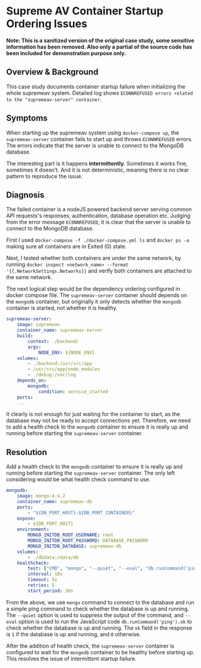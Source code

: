 # Supreme AV Container Startup Ordering Issues

**Note: This is a sanitized version of the original case study, some sensitive information has been removed. Also only a partial of the source code has been included for demonstration purpose only.**

## Overview & Background
This case study documents container startup failure when initializing the whole supremeav system. Detailed log shows `ECONNREFUSED errors related to the "supremeav-server" container`.

## Symptoms
When starting up the supremeav system using `docker-compose up`, the `supremeav-server` container fails to start up and throws `ECONNREFUSED` errors. The errors indicate that the server is unable to connect to the MongoDB database.

The interesting part is it happens **intermittently**. Sometimes it works fine, sometimes it doesn't. And it is not deterministic, meaning there is no clear pattern to reproduce the issue. 

## Diagnosis
The failed container is a nodeJS powered backend server serving common API requests's responses, authentication, database operation etc. Judging from the error message `ECONNREFUSED`, it is clear that the server is unable to connect to the MongoDB database. 

First I used `docker-compose -f ./docker-compose.yml ls` and `docker ps -a` making sure all containers are in Exited (0) state.

Next, I tested whether both containers are under the same network, by running `docker inspect <network_name> --format '{{.NetworkSettings.Networks}}` and verify both containers are attached to the same network.

The next logical step would be the dependency ordering configured in docker compose file. The `supremeav-server` container should depends on the `mongodb` container, but originally it only detects whether the `mongodb` container is started, not whether it is healthy. 

```yaml
supremeav-server:
    image: supremeav
    container_name: supremeav-server
    build:
        context: ./backend/
        args:
            NODE_ENV: ${NODE_ENV}
    volumes:
        - ./backend:/usr/src/app
        - /usr/src/app/node_modules
        - ./debug:/var/log
    depends_on:
        mongodb:
            condition: service_started
    ports:
    ...
```

It clearly is not enough for just waiting for the container to start, as the database may not be ready to accept connections yet. Therefore, we need to add a health check to the `mongodb` container to ensure it is really up and running before starting the `supremeav-server` container.

## Resolution
Add a health check to the `mongodb` container to ensure it is really up and running before starting the `supremeav-server` container. The only left considering would be what health check command to use.

```yaml
mongodb:
    image: mongo:4.4.2
    container_name: supremeav-db
    ports:
        - "${DB_PORT_HOST}:${DB_PORT_CONTAINER}"
    expose:
        - ${DB_PORT_HOST}
    environment:
        MONGO_INITDB_ROOT_USERNAME: root
        MONGO_INITDB_ROOT_PASSWORD: DATABASE_PASSWORD
        MONGO_INITDB_DATABASE: supremeav-db
    volumes: 
        - ./dbdata:/data/db
    healthcheck:
        test: ["CMD", "mongo", "--quiet", "--eval", "db.runCommand('ping').ok"]
        interval: 10s
        timeout: 5s
        retries: 5
        start_period: 30s
```

From the above, we use `mongo` command to connect to the database and run a simple ping command to check whether the database is up and running. The `--quiet` option is used to suppress the output of the command, and `--eval` option is used to run the JavaScript code `db.runCommand('ping').ok` to check whether the database is up and running. The `ok` field in the response is `1` if the database is up and running, and `0` otherwise.

After the addition of health check, the `supremeav-server` container is configured to wait for the `mongodb` container to be healthy before starting up. This resolves the issue of intermittent startup failure.